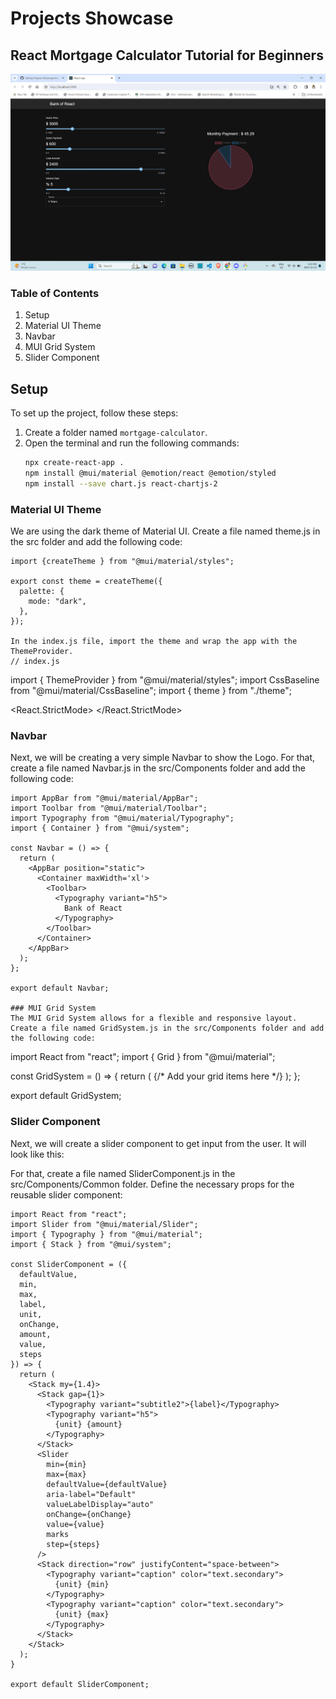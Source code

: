 # Projects Showcase

## React Mortgage Calculator Tutorial for Beginners

![Thumbnail](src/outputScreenShot.png)

### Table of Contents

1. Setup
2. Material UI Theme
3. Navbar
4. MUI Grid System
5. Slider Component


## Setup

To set up the project, follow these steps:

1. Create a folder named `mortgage-calculator`.
2. Open the terminal and run the following commands:
   ```bash
   npx create-react-app .
   npm install @mui/material @emotion/react @emotion/styled
   npm install --save chart.js react-chartjs-2

  ### Material UI Theme
We are using the dark theme of Material UI. Create a file named theme.js in the src folder and add the following code:
```
import {createTheme } from "@mui/material/styles";

export const theme = createTheme({
  palette: {
    mode: "dark",
  },
});

In the index.js file, import the theme and wrap the app with the ThemeProvider.
// index.js
```
import { ThemeProvider } from "@mui/material/styles";
import CssBaseline from "@mui/material/CssBaseline";
import { theme } from "./theme";

<React.StrictMode>
  <ThemeProvider theme={theme}>
    <App />
    <CssBaseline />
  </ThemeProvider>
</React.StrictMode>


   ### Navbar
Next, we will be creating a very simple Navbar to show the Logo. For that, create a file named Navbar.js in the src/Components folder and add the following code:

```
import AppBar from "@mui/material/AppBar";
import Toolbar from "@mui/material/Toolbar";
import Typography from "@mui/material/Typography";
import { Container } from "@mui/system";

const Navbar = () => {
  return (
    <AppBar position="static">
      <Container maxWidth='xl'>
        <Toolbar>
          <Typography variant="h5">
            Bank of React
          </Typography>
        </Toolbar>
      </Container>
    </AppBar>
  );
};

export default Navbar;

### MUI Grid System
The MUI Grid System allows for a flexible and responsive layout. Create a file named GridSystem.js in the src/Components folder and add the following code:
```
import React from "react";
import { Grid } from "@mui/material";

const GridSystem = () => {
  return (
    {/* Add your grid items here */}
  );
};

export default GridSystem;



### Slider Component
Next, we will create a slider component to get input from the user. It will look like this:

For that, create a file named SliderComponent.js in the src/Components/Common folder. Define the necessary props for the reusable slider component:

```
import React from "react";
import Slider from "@mui/material/Slider";
import { Typography } from "@mui/material";
import { Stack } from "@mui/system";

const SliderComponent = ({
  defaultValue,
  min,
  max,
  label,
  unit,
  onChange,
  amount,
  value,
  steps
}) => {
  return (
    <Stack my={1.4}>
      <Stack gap={1}>
        <Typography variant="subtitle2">{label}</Typography>
        <Typography variant="h5">
          {unit} {amount}
        </Typography>
      </Stack>
      <Slider
        min={min}
        max={max}
        defaultValue={defaultValue}
        aria-label="Default"
        valueLabelDisplay="auto"
        onChange={onChange}
        value={value}
        marks
        step={steps}
      />
      <Stack direction="row" justifyContent="space-between">
        <Typography variant="caption" color="text.secondary">
          {unit} {min}
        </Typography>
        <Typography variant="caption" color="text.secondary">
          {unit} {max}
        </Typography>
      </Stack>
    </Stack>
  );
}

export default SliderComponent;



